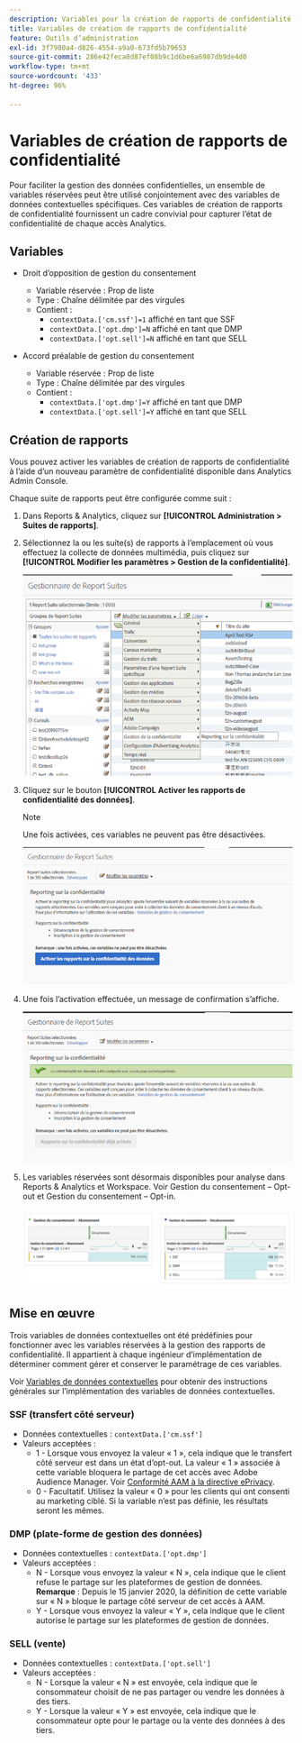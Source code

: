 ```yaml
---
description: Variables pour la création de rapports de confidentialité dans la Confidentialité des données.
title: Variables de création de rapports de confidentialité
feature: Outils d’administration
exl-id: 3f7980a4-d826-4554-a9a0-673fd5b79653
source-git-commit: 286e42feca0d87ef08b9c1d6be6a6987db9de4d0
workflow-type: tm+mt
source-wordcount: '433'
ht-degree: 96%

---
```


# Variables de création de rapports de confidentialité

Pour faciliter la gestion des données confidentielles, un ensemble de variables réservées peut être utilisé conjointement avec des variables de données contextuelles spécifiques.
Ces variables de création de rapports de confidentialité fournissent un cadre convivial pour capturer l’état de confidentialité de chaque accès Analytics.

## Variables

* Droit d’opposition de gestion du consentement
   * Variable réservée : Prop de liste
   * Type : Chaîne délimitée par des virgules
   * Contient :
      * `contextData.['cm.ssf']=1` affiché en tant que SSF
      * `contextData.['opt.dmp']=N` affiché en tant que DMP
      * `contextData.['opt.sell']=N` affiché en tant que SELL

* Accord préalable de gestion du consentement
   * Variable réservée : Prop de liste
   * Type : Chaîne délimitée par des virgules
   * Contient :
      * `contextData.['opt.dmp']=Y` affiché en tant que DMP
      * `contextData.['opt.sell']=Y` affiché en tant que SELL

## Création de rapports

Vous pouvez activer les variables de création de rapports de confidentialité à l’aide d’un nouveau paramètre de confidentialité disponible dans Analytics Admin Console.

Chaque suite de rapports peut être configurée comme suit :
1. Dans Reports &amp; Analytics, cliquez sur **[!UICONTROL Administration > Suites de rapports]**.
1. Sélectionnez la ou les suite(s) de rapports à l’emplacement où vous effectuez la collecte de données multimédia, puis cliquez sur **[!UICONTROL Modifier les paramètres > Gestion de la confidentialité]**.

   ![](assets/rsm-privacy-select.png)

1. Cliquez sur le bouton **[!UICONTROL Activer les rapports de confidentialité des données]**.

   >[!NOTE]
   >
   >Une fois activées, ces variables ne peuvent pas être désactivées.

   ![](assets/rsm-privacy-enable.png)

1. Une fois l’activation effectuée, un message de confirmation s’affiche.

   ![](assets/rsm-privacy-config.png)

1. Les variables réservées sont désormais disponibles pour analyse dans Reports &amp; Analytics et Workspace. Voir Gestion du consentement – Opt-out et Gestion du consentement – Opt-in.

   ![](assets/consent-management.png)

## Mise en œuvre

Trois variables de données contextuelles ont été prédéfinies pour fonctionner avec les variables réservées à la gestion des rapports de confidentialité.  Il appartient à chaque ingénieur d’implémentation de déterminer comment gérer et conserver le paramétrage de ces variables.

Voir [Variables de données contextuelles](https://experienceleague.adobe.com/docs/analytics/implementation/javascript-implementation/variables-analytics-reporting/context-data-variables.html) pour obtenir des instructions générales sur l’implémentation des variables de données contextuelles.

### SSF (transfert côté serveur)

* Données contextuelles : `contextData.['cm.ssf']`
* Valeurs acceptées :
   * 1 - Lorsque vous envoyez la valeur « 1 », cela indique que le transfert côté serveur est dans un état d’opt-out. La valeur « 1 » associée à cette variable bloquera le partage de cet accès avec Adobe Audience Manager. Voir [Conformité AAM à la directive ePrivacy](https://experienceleague.adobe.com/docs/analytics/integration/audience-analytics/audience-analytics-workflow/ssf-gdpr.html).
   * 0 - Facultatif. Utilisez la valeur « 0 » pour les clients qui ont consenti au marketing ciblé. Si la variable n’est pas définie, les résultats seront les mêmes.

### DMP (plate-forme de gestion des données)

* Données contextuelles : `contextData.['opt.dmp']`
* Valeurs acceptées :
   * N - Lorsque vous envoyez la valeur « N », cela indique que le client refuse le partage sur les plateformes de gestion de données.  **Remarque** : Depuis le 15 janvier 2020, la définition de cette variable sur « N » bloque le partage côté serveur de cet accès à AAM.
   * Y - Lorsque vous envoyez la valeur « Y », cela indique que le client autorise le partage sur les plateformes de gestion de données.

### SELL (vente)

* Données contextuelles : `contextData.['opt.sell']`
* Valeurs acceptées :
   * N - Lorsque la valeur « N » est envoyée, cela indique que le consommateur choisit de ne pas partager ou vendre les données à des tiers.
   * Y - Lorsque la valeur « Y » est envoyée, cela indique que le consommateur opte pour le partage ou la vente des données à des tiers.
